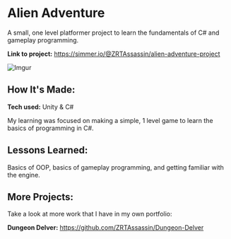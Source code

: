 # Alien Adventure
A small, one level platformer project to learn the fundamentals of C# and gameplay programming.

**Link to project:** https://simmer.io/@ZRTAssassin/alien-adventure-project

![Imgur](https://imgur.com/M8HfWUU.jpg)

## How It's Made:

**Tech used:** Unity & C#

My learning was focused on making a simple, 1 level game to learn the basics of programming in C#. 

## Lessons Learned:

Basics of OOP, basics of gameplay programming, and getting familiar with the engine.

## More Projects:
Take a look at more work that I have in my own portfolio:

**Dungeon Delver:** https://github.com/ZRTAssassin/Dungeon-Delver


